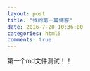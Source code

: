 ```yaml
---
layout: post
title: "我的第一篇博客" 
date: 2016-7-20 10:36:00 
categories: html5
comments: true
---
```

第一个md文件测试！！
